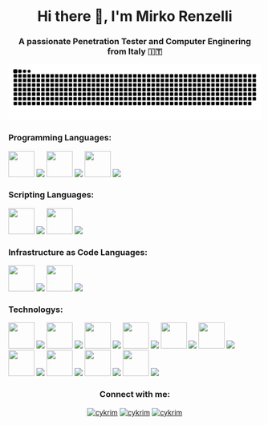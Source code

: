 <h1 align="center">Hi there 👋, I'm Mirko Renzelli</h1>
<h3 align="center">A passionate Penetration Tester and Computer Enginering from Italy 🇮🇹  </h3>

<picture>
  <source media="(prefers-color-scheme: dark)" srcset="https://raw.githubusercontent.com/cykrim/cykrim/assets/github-contribution-grid-snake-dark.svg" />
  <source media="(prefers-color-scheme: light)" srcset="https://raw.githubusercontent.com/cykrim/cykrim/assets/github-contribution-grid-snake.svg" />
  <img alt="github-snake" src="https://raw.githubusercontent.com/cykrim/cykrim/assets/github-contribution-grid-snake.svg" />
</picture>

<h3 align="left">Programming Languages:</h3>
<p align="left">
<img height="52" width="52" src="https://cdn.simpleicons.org/python" /> 
<img src="https://img.shields.io/badge/Python-9ff8d6?style=for-the-badge" /> 

<img height="52" width="52" src="https://cdn.simpleicons.org/rust" /> 
<img src="https://img.shields.io/badge/Rust-9ff8d6?style=for-the-badge" /> 

<img height="52" width="52" src="https://cdn.simpleicons.org/openjdk" /> 
<img src="https://img.shields.io/badge/Java-9ff8d6?style=for-the-badge" /> 
</p>
<h3 align="left">Scripting Languages:</h3>
<p align="left">
<img height="52" width="52" src="https://cdn.simpleicons.org/gnubash" /> 
<img src="https://img.shields.io/badge/Bash-9ff8d6?style=for-the-badge" /> 

<img height="52" width="52" src="https://cdn.simpleicons.org/powershell" /> 
<img src="https://img.shields.io/badge/Powershell-9ff8d6?style=for-the-badge" /> 
</p> 
<h3 align="left">Infrastructure as Code Languages:</h3>
<p align="left">
<img height="52" width="52" src="https://cdn.simpleicons.org/ansible" /> 
<img src="https://img.shields.io/badge/Ansible-9ff8d6?style=for-the-badge" /> 

<img height="52" width="52" src="https://cdn.simpleicons.org/terraform" /> 
<img src="https://img.shields.io/badge/Terraform-9ff8d6?style=for-the-badge" /> 
</p> 
<h3 align="left">Technologys:</h3>
<p align="left">
<img height="52" width="52" src="https://cdn.simpleicons.org/linux"/> 
<img src="https://img.shields.io/badge/Linux-9ff8d6?style=for-the-badge"/> 

<img height="52" width="52" src="https://cdn.simpleicons.org/kalilinux"/> 
<img src="https://img.shields.io/badge/Kali Linux-9ff8d6?style=for-the-badge"/> 

<img height="52" width="52" src="https://cdn.simpleicons.org/tails"/> 
<img src="https://img.shields.io/badge/Tails-9ff8d6?style=for-the-badge"/> 

<img height="52" width="52" src="https://cdn.simpleicons.org/apple"/> 
<img src="https://img.shields.io/badge/Apple-9ff8d6?style=for-the-badge"/>

<img height="52" width="52" src="https://cdn.simpleicons.org/windows"/> 
<img src="https://img.shields.io/badge/Windows-9ff8d6?style=for-the-badge"/>

<img height="52" width="52" src="https://cdn.simpleicons.org/qubesos"/>
<img src="https://img.shields.io/badge/Qubesos-9ff8d6?style=for-the-badge"/>

<img height="52" width="52" src="https://cdn.simpleicons.org/archlinux"/>
<img src="https://img.shields.io/badge/Archlinux-9ff8d6?style=for-the-badge" />

<img height="52" width="52" src="https://cdn.simpleicons.org/docker" />
<img src="https://img.shields.io/badge/Docker-9ff8d6?style=for-the-badge" />

<img height="52" width="52" src="https://cdn.simpleicons.org/torproject" />
<img src="https://img.shields.io/badge/Tor-9ff8d6?style=for-the-badge" />

<img height="52" width="52" src="https://cdn.simpleicons.org/amazon" />
<img src="https://img.shields.io/badge/Aws-9ff8d6?style=for-the-badge" />
</p> 

<h3 align="center">Connect with me:</h3>
<p align="center">
<a href="https://linkedin.com/in/cykrim" target="blank"><img align="center" src="https://cdn.simpleicons.org/linkedin" alt="cykrim" height="60" width="60" /></a>
<a href="https://twitter.com/cykrim" target="blank"><img align="center" src="https://cdn.simpleicons.org/x" alt="cykrim" height="60" width="60" /></a>
<a href="mailto:cykrim@gmail.com" target="blank"><img align="center" src="https://cdn.simpleicons.org/gmail" alt="cykrim" height="60" width="60" /></a>
</p>
